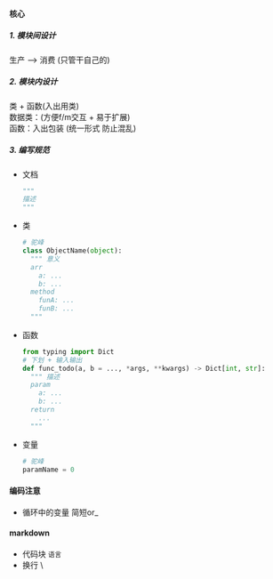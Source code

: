 #### 核心
##### 1. 模块间设计
生产 --> 消费 (只管干自己的)
##### 2. 模块内设计
类 + 函数(入出用类)\
数据类：(方便f/m交互 + 易于扩展)\
函数：入出包装 (统一形式 防止混乱)
##### 3. 编写规范
- 文档
  ```python
  """ 
  描述 
  """
  ```
- 类
  ```python
  # 驼峰
  class ObjectName(object): 
    """ 意义
    arr
      a: ...
      b: ...
    method
      funA: ...
      funB: ...
    """
  ```
- 函数
  ```python
  from typing import Dict
  # 下划 + 输入输出
  def func_todo(a, b = ..., *args, **kwargs) -> Dict[int, str]: 
    """ 描述 
    param
      a: ...
      b: ...
    return
      ... 
    """
  ```
- 变量
  ```python
  # 驼峰
  paramName = 0 
  ```
#### 编码注意
- 循环中的变量 简短or_
#### markdown
- 代码块 ```语言 ```
- 换行 \
